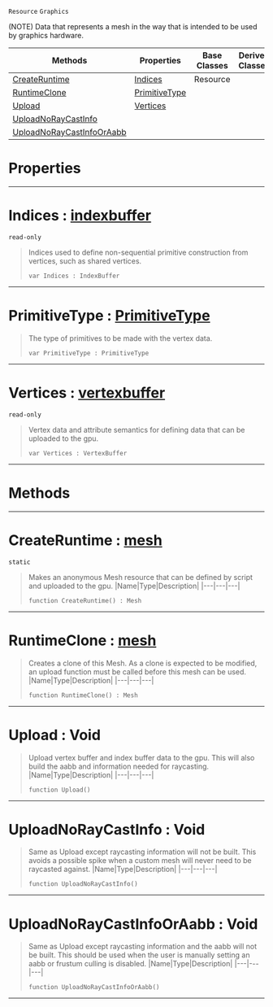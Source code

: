  `Resource` `Graphics`



(NOTE) Data that represents a mesh in the way that is intended to be used by graphics hardware.

|Methods|Properties|Base Classes|Derived Classes|
|---|---|---|---|
|[ CreateRuntime](https://github.com/zeroengineteam/ZeroDocs/blob/master/code_reference/class_reference/mesh.markdown#createruntime-zero-engin)|[ Indices](https://github.com/zeroengineteam/ZeroDocs/blob/master/code_reference/class_reference/mesh.markdown#indices-zero-engine-docu)|Resource| |
|[ RuntimeClone](https://github.com/zeroengineteam/ZeroDocs/blob/master/code_reference/class_reference/mesh.markdown#runtimeclone-zero-engine)|[ PrimitiveType](https://github.com/zeroengineteam/ZeroDocs/blob/master/code_reference/class_reference/mesh.markdown#primitivetype-zero-engin)| | |
|[ Upload](https://github.com/zeroengineteam/ZeroDocs/blob/master/code_reference/class_reference/mesh.markdown#upload-void)|[ Vertices](https://github.com/zeroengineteam/ZeroDocs/blob/master/code_reference/class_reference/mesh.markdown#vertices-zero-engine-doc)| | |
|[ UploadNoRayCastInfo](https://github.com/zeroengineteam/ZeroDocs/blob/master/code_reference/class_reference/mesh.markdown#uploadnoraycastinfo-void)| | | |
|[ UploadNoRayCastInfoOrAabb](https://github.com/zeroengineteam/ZeroDocs/blob/master/code_reference/class_reference/mesh.markdown#uploadnoraycastinfooraab)| | | |


 #  Properties


---  
 #  Indices : [indexbuffer](https://github.com/zeroengineteam/ZeroDocs/blob/master/code_reference/class_reference/indexbuffer.markdown)

 `read-only`

> Indices used to define non-sequential primitive construction from vertices, such as shared vertices.
> ``` lang=cpp, name=Zilch
> var Indices : IndexBuffer


---  
 #  PrimitiveType : [PrimitiveType](https://github.com/zeroengineteam/ZeroDocs/blob/master/code_reference/enum_reference.markdown#primitivetype)

> The type of primitives to be made with the vertex data.
> ``` lang=cpp, name=Zilch
> var PrimitiveType : PrimitiveType


---  
 #  Vertices : [vertexbuffer](https://github.com/zeroengineteam/ZeroDocs/blob/master/code_reference/class_reference/vertexbuffer.markdown)

 `read-only`

> Vertex data and attribute semantics for defining data that can be uploaded to the gpu.
> ``` lang=cpp, name=Zilch
> var Vertices : VertexBuffer


---  
 #  Methods


---  
 #  CreateRuntime : [mesh](https://github.com/zeroengineteam/ZeroDocs/blob/master/code_reference/class_reference/mesh.markdown)

 `static`

> Makes an anonymous Mesh resource that can be defined by script and uploaded to the gpu.
> |Name|Type|Description|
> |---|---|---|
> ``` lang=cpp, name=Zilch
> function CreateRuntime() : Mesh
> ``` 


---  
 #  RuntimeClone : [mesh](https://github.com/zeroengineteam/ZeroDocs/blob/master/code_reference/class_reference/mesh.markdown)

> Creates a clone of this Mesh. As a clone is expected to be modified, an upload function must be called before this mesh can be used.
> |Name|Type|Description|
> |---|---|---|
> ``` lang=cpp, name=Zilch
> function RuntimeClone() : Mesh
> ``` 


---  
 #  Upload : Void

> Upload vertex buffer and index buffer data to the gpu. This will also build the aabb and information needed for raycasting.
> |Name|Type|Description|
> |---|---|---|
> ``` lang=cpp, name=Zilch
> function Upload()
> ``` 


---  
 #  UploadNoRayCastInfo : Void

> Same as Upload except raycasting information will not be built. This avoids a possible spike when a custom mesh will never need to be raycasted against.
> |Name|Type|Description|
> |---|---|---|
> ``` lang=cpp, name=Zilch
> function UploadNoRayCastInfo()
> ``` 


---  
 #  UploadNoRayCastInfoOrAabb : Void

> Same as Upload except raycasting information and the aabb will not be built. This should be used when the user is manually setting an aabb or frustum culling is disabled.
> |Name|Type|Description|
> |---|---|---|
> ``` lang=cpp, name=Zilch
> function UploadNoRayCastInfoOrAabb()
> ``` 


---  
 

 
